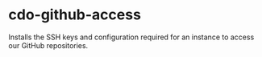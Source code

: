 # cdo-github-access

Installs the SSH keys and configuration required for an instance to access our GitHub repositories.
